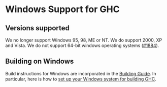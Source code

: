 # Windows Support for GHC

## Versions supported


We no longer support Windows 95, 98, ME or NT. We do support 2000, XP and Vista. We do not support 64-bit windows operating systems ([\#1884](https://gitlab.haskell.org//ghc/ghc/issues/1884)).

## Building on Windows


Build instructions for Windows are incorporated in the [Building Guide](building).  In particular, here is how to [set up your Windows system for building GHC](building/preparation/windows).

